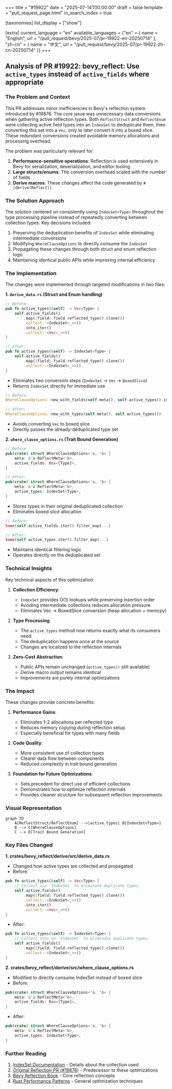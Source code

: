 +++
title = "#19922"
date = "2025-07-14T00:00:00"
draft = false
template = "pull_request_page.html"
in_search_index = true

[taxonomies]
list_display = ["show"]

[extra]
current_language = "en"
available_languages = {"en" = { name = "English", url = "/pull_request/bevy/2025-07/pr-19922-en-20250714" }, "zh-cn" = { name = "中文", url = "/pull_request/bevy/2025-07/pr-19922-zh-cn-20250714" }}
+++

## Analysis of PR #19922: bevy_reflect: Use `active_types` instead of `active_fields` where appropriate

### The Problem and Context
This PR addresses minor inefficiencies in Bevy's reflection system introduced by #19876. The core issue was unnecessary data conversions when gathering active reflection types. Both `ReflectStruct` and `ReflectEnum` were collecting active field types into an `IndexSet` to deduplicate them, then converting this set into a `Vec`, only to later convert it into a boxed slice. These redundant conversions created avoidable memory allocations and processing overhead.

The problem was particularly relevant for:
1. **Performance-sensitive operations**: Reflection is used extensively in Bevy for serialization, deserialization, and editor tooling
2. **Large structs/enums**: The conversion overhead scaled with the number of fields
3. **Derive macros**: These changes affect the code generated by `#[derive(Reflect)]`

### The Solution Approach
The solution centered on consistently using `IndexSet<Type>` throughout the type processing pipeline instead of repeatedly converting between collection types. Key decisions included:

1. Preserving the deduplication benefits of `IndexSet` while eliminating intermediate conversions
2. Modifying `WhereClauseOptions` to directly consume the `IndexSet`
3. Propagating these changes through both struct and enum reflection logic
4. Maintaining identical public APIs while improving internal efficiency

### The Implementation
The changes were implemented through targeted modifications in two files:

**1. `derive_data.rs` (Struct and Enum handling)**
```rust
// Before: 
pub fn active_types(&self) -> Vec<Type> {
    self.active_fields()
        .map(|field| field.reflected_type().clone())
        .collect::<IndexSet<_>>()
        .into_iter()
        .collect::<Vec<_>>()
}

// After:
pub fn active_types(&self) -> IndexSet<Type> {
    self.active_fields()
        .map(|field| field.reflected_type().clone())
        .collect::<IndexSet<_>>()
}
```
- Eliminates two conversion steps (`IndexSet` → `Vec` → `BoxedSlice`)
- Returns `IndexSet` directly for immediate use

```rust
// Before:
WhereClauseOptions::new_with_fields(self.meta(), self.active_types().into_boxed_slice())

// After:
WhereClauseOptions::new_with_types(self.meta(), self.active_types())
```
- Avoids converting `Vec` to boxed slice
- Directly passes the already-deduplicated type set

**2. `where_clause_options.rs` (Trait Bound Generation)**
```rust
// Before:
pub(crate) struct WhereClauseOptions<'a, 'b> {
    meta: &'a ReflectMeta<'b>,
    active_fields: Box<[Type]>,
}

// After:
pub(crate) struct WhereClauseOptions<'a, 'b> {
    meta: &'a ReflectMeta<'b>,
    active_types: IndexSet<Type>,
}
```
- Stores types in their original deduplicated collection
- Eliminates boxed slice allocation

```rust
// Before:
Some(self.active_fields.iter().filter_map(...)

// After:
Some(self.active_types.iter().filter_map(...)
```
- Maintains identical filtering logic
- Operates directly on the deduplicated set

### Technical Insights
Key technical aspects of this optimization:

1. **Collection Efficiency**: 
   - `IndexSet` provides O(1) lookups while preserving insertion order
   - Avoiding intermediate collections reduces allocation pressure
   - Eliminates Vec → BoxedSlice conversion (heap allocation + memcpy)

2. **Type Processing**:
   - The `active_types` method now returns exactly what its consumers need
   - The deduplication happens once at the source
   - Changes are localized to the reflection internals

3. **Zero-Cost Abstraction**:
   - Public APIs remain unchanged (`active_types()` still available)
   - Derive macro output remains identical
   - Improvements are purely internal optimizations

### The Impact
These changes provide concrete benefits:

1. **Performance Gains**:
   - Eliminates 1-2 allocations per reflected type
   - Reduces memory copying during reflection setup
   - Especially beneficial for types with many fields

2. **Code Quality**:
   - More consistent use of collection types
   - Clearer data flow between components
   - Reduced complexity in trait bound generation

3. **Foundation for Future Optimizations**:
   - Sets precedent for direct use of efficient collections
   - Demonstrates how to optimize reflection internals
   - Provides cleaner structure for subsequent reflection improvements

### Visual Representation
```mermaid
graph TD
    A[ReflectStruct/ReflectEnum] -->|active_types| B[IndexSet<Type>]
    B --> C[WhereClauseOptions]
    C --> D[Trait Bound Generation]
```

### Key Files Changed

**1. crates/bevy_reflect/derive/src/derive_data.rs**
- Changed how active types are collected and propagated
- Before:
```rust
pub fn active_types(&self) -> Vec<Type> {
    // Collect via `IndexSet` to eliminate duplicate types.
    self.active_fields()
        .map(|field| field.reflected_type().clone())
        .collect::<IndexSet<_>>()
        .into_iter()
        .collect::<Vec<_>>()
}
```
- After:
```rust
pub fn active_types(&self) -> IndexSet<Type> {
    // Collect into an `IndexSet` to eliminate duplicate types.
    self.active_fields()
        .map(|field| field.reflected_type().clone())
        .collect::<IndexSet<_>>()
}
```

**2. crates/bevy_reflect/derive/src/where_clause_options.rs**
- Modified to directly consume IndexSet instead of boxed slice
- Before:
```rust
pub(crate) struct WhereClauseOptions<'a, 'b> {
    meta: &'a ReflectMeta<'b>,
    active_fields: Box<[Type]>,
}
```
- After:
```rust
pub(crate) struct WhereClauseOptions<'a, 'b> {
    meta: &'a ReflectMeta<'b>,
    active_types: IndexSet<Type>,
}
```

### Further Reading
1. [IndexSet Documentation](https://docs.rs/indexmap/latest/indexmap/set/struct.IndexSet.html) - Details about the collection used
2. [Original Reflection PR (#19876)](https://github.com/bevyengine/bevy/pull/19876) - Predecessor to these optimizations
3. [Bevy Reflection Book](https://bevyengine.org/learn/book/features/reflection/) - Core reflection concepts
4. [Rust Performance Patterns](https://nnethercote.github.io/perf-book/) - General optimization techniques